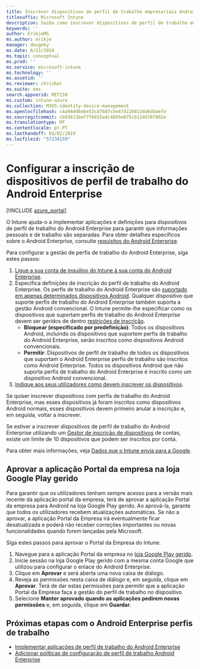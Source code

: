 ```yaml
---
title: Inscrever dispositivos de perfil de trabalho empresariais Android no Intune
titlesuffix: Microsoft Intune
description: Saiba como inscrever dispositivos de perfil de trabalho empresariais Android no Intune.
keywords: ''
author: ErikjeMS
ms.author: erikje
manager: dougeby
ms.date: 6/21/2018
ms.topic: conceptual
ms.prod: ''
ms.service: microsoft-intune
ms.technology: ''
ms.assetid: ''
ms.reviewer: chrisbal
ms.suite: ems
search.appverid: MET150
ms.custom: intune-azure
ms.collection: M365-identity-device-management
ms.openlocfilehash: c4a94dd6ebe53c87607c5e47d226813da6ddaefe
ms.sourcegitcommit: cb93613bef7f6015a4c4095e875cb12dd76f002e
ms.translationtype: MT
ms.contentlocale: pt-PT
ms.lasthandoff: 03/02/2019
ms.locfileid: "57234159"
---
```

# <a name="set-up-enrollment-of-android-enterprise-work-profile-devices"></a>Configurar a inscrição de dispositivos de perfil de trabalho do Android Enterprise

[!INCLUDE [azure_portal](./includes/azure_portal.md)]

O Intune ajuda-o a implementar aplicações e definições para dispositivos de perfil de trabalho do Android Enterprise para garantir que informações pessoais e de trabalho são separadas. Para obter detalhes específicos sobre o Android Enterprise, consulte [requisitos do Android Enterprise](https://support.google.com/work/android/answer/6174145?hl=en&ref_topic=6151012).

Para configurar a gestão de perfis de trabalho do Android Enterprise, siga estes passos:

1. [Ligue a sua conta de inquilino do Intune à sua conta do Android Enterprise](connect-intune-android-enterprise.md).
2. Especifica definições de inscrição do perfil de trabalho do Android Enterprise. Os perfis de trabalho do Android Enterprise são [suportado em apenas determinados dispositivos Android](https://support.google.com/work/android/answer/6174145?hl=en&ref_topic=6151012%20style=%22target=new_window%22). Qualquer dispositivo que suporte perfis de trabalho do Android Enterprise também suporta a gestão Android convencional. O Intune permite-lhe especificar como os dispositivos que suportam perfis de trabalho do Android Enterprise devem ser geridos de dentro [restrições de inscrição](enrollment-restrictions-set.md).
    - **Bloquear (especificado por predefinição)**:  Todos os dispositivos Android, incluindo os dispositivos que suportem perfis de trabalho do Android Enterprise, serão inscritos como dispositivos Android convencionais.
    - **Permitir**: Dispositivos de perfil de trabalho de todos os dispositivos que suportam o Android Enterprise perfis de trabalho são inscritos como Android Enterprise. Todos os dispositivos Android que não suporta perfis de trabalho do Android Enterprise é inscrito como um dispositivo Android convencional.
3. [Indique aos seus utilizadores como devem inscrever os dispositivos](/intune-user-help/enroll-your-device-in-intune-android).


Se quiser inscrever dispositivos com perfis de trabalho do Android Enterprise, mas esses dispositivos já foram inscritos como dispositivos Android normais, esses dispositivos devem primeiro anular a inscrição e, em seguida, voltar a inscrever.

Se estiver a inscrever dispositivos de perfil de trabalho do Android Enterprise utilizando um [Gestor de inscrição de dispositivos](device-enrollment-manager-enroll.md) de contas, existe um limite de 10 dispositivos que podem ser inscritos por conta.

Para obter mais informações, veja [Dados que o Intune envia para a Google](data-intune-sends-to-google.md).

## <a name="approve-the-company-portal-app-in-the-managed-google-play-store"></a>Aprovar a aplicação Portal da empresa na loja Google Play gerido

Para garantir que os utilizadores tenham sempre acesso para a versão mais recente da aplicação portal da empresa, terá de aprovar a aplicação Portal da empresa para Android na loja Google Play gerido. Ao aprová-la, garante que todos os utilizadores recebem atualizações automáticas. Se não a aprovar, a aplicação Portal da Empresa irá eventualmente ficar desatualizada e poderá não receber correções importantes ou novas funcionalidades quando forem lançadas pela Microsoft.

Siga estes passos para aprovar o Portal da Empresa do Intune:

1.  Navegue para a aplicação Portal da empresa no [loja Google Play gerido](https://play.google.com/work/apps/details?id=com.microsoft.windowsintune.companyportal).
2.  Inicie sessão na loja Google Play gerido com a mesma conta Google que utilizou para configurar o enlace do Android Enterprise.
3.  Clique em **Aprovar** e será aberta uma nova caixa de diálogo.
4.  Reveja as permissões nesta caixa de diálogo e, em seguida, clique em **Aprovar**. Terá de dar estas permissões para permitir que a aplicação Portal da Empresa faça a gestão do perfil de trabalho no dispositivo.
5.  Selecione **Manter aprovado quando as aplicações pedirem novas permissões** e, em seguida, clique em **Guardar**.

## <a name="next-steps-for-android-enterprise-work-profiles"></a>Próximas etapas com o Android Enterprise perfis de trabalho
- [Implementar aplicações de perfil de trabalho do Android Enterprise](apps-add-android-for-work.md)
- [Adicionar políticas de configuração de perfil de trabalho Android Enterprise](device-profiles.md)
